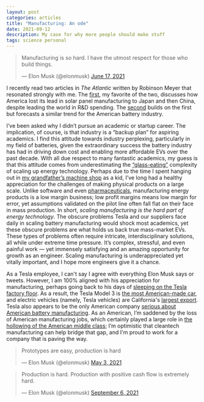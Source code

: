 ```yaml
---
layout: post
categories: articles
title: "Manufacturing: An ode"
date: 2021-09-12
description: My case for why more people should make stuff
tags: science personal
---
```


<blockquote class="twitter-tweet"><p lang="en" dir="ltr">Manufacturing is so hard. I have the utmost respect for those who build things.</p>&mdash; Elon Musk (@elonmusk) <a href="https://twitter.com/elonmusk/status/1405350233245032451?ref_src=twsrc%5Etfw">June 17, 2021</a></blockquote> <script async src="https://platform.twitter.com/widgets.js" charset="utf-8"></script>

I recently read two articles in *The Atlantic* written by Robinson Meyer that
resonated strongly with me.
The [first](https://web.archive.org/web/20210910192113/https://www.theatlantic.com/science/archive/2021/06/why-the-us-doesnt-really-make-solar-panels-anymore-industrial-policy/619213/),
my favorite of the two, discusses how America lost its lead in solar panel
manufacturing to Japan and then China,
despite leading the world in R&D spending.
The [second](https://web.archive.org/web/20210905105826/https://www.theatlantic.com/science/archive/2021/08/america-into-the-worlds-factory-again-industrial-finance-corporation/619793/)
builds on the first but forecasts a similar trend for the American battery industry.

I’ve been asked why I didn’t pursue an academic or startup career. The implication, of course, is that industry is a “backup plan” for aspiring academics. I find this attitude towards industry perplexing, particularly in my field of batteries, given the extraordinary success the battery industry has had in driving down cost and enabling more affordable EVs over the past decade. With all due respect to many fantastic academics, my guess is that this attitude comes from underestimating the [“glass-eating”](https://web.archive.org/web/20210802140158/https://www.forbes.com/sites/carminegallo/2021/07/29/elon-musk-manufacturing-electric-vehicles-is-like-eating-glass/) complexity of scaling up energy technology. Perhaps due to the time I spent hanging out in [my grandfather’s machine shop](http://maggaproducts.com/index.html) as a kid, I’ve long had a healthy appreciation for the challenges of making physical products on a large scale. Unlike software and even [pharmaceuticals](https://www.cambridge.org/core/journals/mrs-energy-and-sustainability/article/applying-insights-from-the-pharma-innovation-model-to-battery-commercializationpros-cons-and-pitfalls/DE3F5D3D608E00854A2178115C289F07), manufacturing energy products is a low margin business; low profit margins means low margin for error, yet assumptions validated on the pilot line often fall flat on their face in mass production. In short, *scaling manufacturing is the hard part of energy technology*. The obscure problems Tesla and our suppliers face daily in scaling battery manufacturing would shock most academics, yet these obscure problems are what holds us back true mass-market EVs. These types of problems often require intricate, interdisciplinary solutions, all while under extreme time pressure. It’s complex, stressful, and even painful work — yet immensely satisfying and an amazing opportunity for growth as an engineer. Scaling manufacturing is underappreciated yet vitally important, and I hope more engineers give it a chance.

As a Tesla employee, I can't say I agree with everything Elon Musk says or tweets.
However, I am 100% aligned with his appreciation for manufacturing, perhaps going
back to his days of [sleeping on the Tesla factory floor](https://web.archive.org/web/20210829120621/https://www.cnbc.com/2018/04/11/elon-musk-says-he-is-sleeping-on-tesla-factory-floor-to-save-time.html).
As a result, the Tesla Model 3 is [the most American-made car](https://web.archive.org/web/20210805153709/https://www.cars.com/articles/tesla-model-3-snags-no-1-spot-on-cars-coms-2021-american-made-index-first-all-electric-vehicle-to-top-the-list-in-its-16-year-history-437353/), and
electric vehicles (namely, Tesla vehicles) are California's [largest export](http://web.archive.org/web/20210821002028/https://www.census.gov/foreign-trade/statistics/state/data/ca.html).
Tesla also appears to be the only American company [serious about American battery manufacturing](https://www.tesla.com/2020shareholdermeeting). 
As an American, I’m saddened by the loss of American manufacturing jobs, which certainly played a large role in [the hollowing of the American middle class](
https://web.archive.org/web/20210911085120/https://www.pewresearch.org/social-trends/2016/05/11/americas-shrinking-middle-class-a-close-look-at-changes-within-metropolitan-areas/); I’m optimistic that cleantech manufacturing can help bridge that gap, and
I'm proud to work for a company that is paving the way.

<blockquote class="twitter-tweet"><p lang="en" dir="ltr">Prototypes are easy, production is hard</p>&mdash; Elon Musk (@elonmusk) <a href="https://twitter.com/elonmusk/status/1389102532706848768?ref_src=twsrc%5Etfw">May 3, 2021</a></blockquote> <script async src="https://platform.twitter.com/widgets.js" charset="utf-8"></script>

<blockquote class="twitter-tweet"><p lang="en" dir="ltr">Production is hard. Production with positive cash flow is extremely hard.</p>&mdash; Elon Musk (@elonmusk) <a href="https://twitter.com/elonmusk/status/1434957572251996160?ref_src=twsrc%5Etfw">September 6, 2021</a></blockquote> <script async src="https://platform.twitter.com/widgets.js" charset="utf-8"></script>
